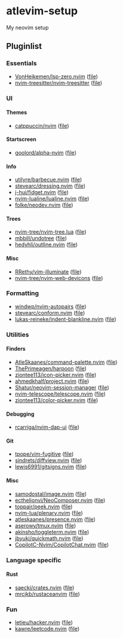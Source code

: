 # atlevim-setup

My neovim setup

## Pluginlist

### Essentials

- [VonHeikemen/lsp-zero.nvim](https://github.com/VonHeikemen/lsp-zero.nvim) ([file](lua/plugins/lspzero.lua))
- [nvim-treesitter/nvim-treesitter](https://github.com/nvim-treesitter/nvim-treesitter) ([file](lua/plugins/treesitter.lua))

### UI

#### Themes

- [catppuccin/nvim](https://github.com/catppuccin/nvim) ([file](lua/plugins/catppuccin.lua))

#### Startscreen

- [goolord/alpha-nvim](https://github.com/goolord/alpha-nvim) ([file](lua/plugins/alpha-nvim.lua))

#### Info

- [utilyre/barbecue.nvim](https://github.com/utilyre/barbecue.nvim) ([file](lua/plugins/barbecue.lua))
- [stevearc/dressing.nvim](https://github.com/stevearc/dressing.nvim) ([file](lua/plugins/dressing.lua))
- [j-hui/fidget.nvim](https://github.com/j-hui/fidget.nvim) ([file](lua/plugins/fidget.lua))
- [nvim-lualine/lualine.nvim](https://github.com/nvim-lualine/lualine.nvim) ([file](lua/plugins/lualine.lua))
- [folke/neodev.nvim](https://github.com/folke/neodev.nvim) ([file](lua/plugins/neodev.lua))

#### Trees

- [nvim-tree/nvim-tree.lua](https://github.com/nvim-tree/nvim-tree.lua) ([file](lua/plugins/nvim-tree.lua))
- [mbbill/undotree](https://github.com/mbbill/undotree) ([file](lua/plugins/undotree.lua))
- [hedyhli/outline.nvim](https://github.com/hedyhli/outline.nvim) ([file](lua/plugins/outline.lua))

#### Misc

- [RRethy/vim-illuminate](https://github.com/RRethy/vim-illuminate) ([file](lua/plugins/vim-illuminate.lua))
- [nvim-tree/nvim-web-devicons](https://github.com/nvim-tree/nvim-web-devicons) ([file](lua/plugins/nvim-web-devicons.lua))

### Formatting

- [windwp/nvim-autopairs](https://github.com/windwp/nvim-autopairs) ([file](lua/plugins/autopairs.lua))
- [stevearc/conform.nvim](https://github.com/stevearc/conform.nvim) ([file](lua/plugins/conform.lua))
- [lukas-reineke/indent-blankline.nvim](https://github.com/lukas-reineke/indent-blankline.nvim) ([file](lua/plugins/indent-blankline.lua))

### Utilities

#### Finders

- [AtleSkaanes/command-palette.nvim](https://github.com/AtleSkaanes/command-palette.nvim) ([file](lua/plugins/command-palette.lua))
- [ThePrimeagen/harpoon](https://github.com/ThePrimeagen/harpoon) ([file](lua/plugins/harpoon.lua))
- [ziontee113/icon-picker.nvim](https://github.com/ziontee113/icon-picker.nvim) ([file](lua/plugins/icon-picker.lua))
- [ahmedkhalf/project.nvim](https://github.com/ahmedkhalf/project.nvim) ([file](lua/plugins/project-nvim.lua))
- [Shatur/neovim-session-manager](https://github.com/Shatur/neovim-session-manager) ([file](lua/plugins/session-manager.lua))
- [nvim-telescope/telescope.nvim](https://github.com/nvim-telescope/telescope.nvim) ([file](lua/plugins/telescope.lua))
- [ziontee113/color-picker.nvim](https://github.com/ziontee113/color-picker.nvim) ([file](lua/plugins/color-picker.lua))

#### Debugging

- [rcarriga/nvim-dap-ui](https://github.com/rcarriga/nvim-dap-ui) ([file](lua/plugins/dap.lua))

#### Git

- [tpope/vim-fugitive](https://github.com/tpope/vim-fugitive) ([file](lua/plugins/vim-fugitive.lua))
- [sindrets/diffview.nvim](github.com/sindrets/diffview.nvim) ([file](lua/plugins/gitdiff.lua))
- [lewis6991/gitsigns.nvim](https://github.com/lewis6991/gitsigns.nvim) ([file](lua/plugins/gitsigns.lua))

#### Misc

- [samodostal/image.nvim](https://github.com/samodostal/image.nvim) ([file](lua/plugins/image.lua))
- [ecthelionvi/NeoComposer.nvim](https://github.com/ecthelionvi/NeoComposer.nvim) ([file](lua/plugins/neo-composer.lua))
- [toppair/peek.nvim](https://github.com/toppair/peek.nvim) ([file](lua/plugins/peek.lua))
- [nvim-lua/plenary.nvim](https://github.com/nvim-lua/plenary.nvim) ([file](lua/plugins/plenary.lua))
- [atleskaanes/presence.nvim](https://github.com/atleskaanes/presence.nvim) ([file](lua/plugins/presence.lua))
- [aserowy/tmux.nvim](https://github.com/aserowy/tmux.nvim) ([file](lua/plugins/tmux.lua))
- [akinsho/toggleterm.nvim](https://github.com/akinsho/toggleterm.nvim) ([file](lua/plugins/toggleterm.lua))
- [jbyuki/quickmath.nvim](https://github.com/jbyuki/quickmath.nvim) ([file](lua/plugins/quickmath.lua))
- [CopilotC-Nvim/CopilotChat.nvim](https://github.com/CopilotC-Nvim/CopilotChat.nvim) ([file](lua/plugins/copilot.lua))

### Language specific

#### Rust

- [saecki/crates.nvim](https://github.com/saecki/crates.nvim) ([file](lua/plugins/crates.lua))
- [mrcjkb/rustaceanvim](https://github.com/mrcjkb/rustaceanvim) ([file](lua/plugins/mrcjkb/rustaceanvim))

### Fun

- [letieu/hacker.nvim](https://github.com/letieu/hacker.nvim) ([file](lua/plugins/hacker.lua))
- [kawre/leetcode.nvim](https://github.com/kawre/leetcode.nvim) ([file](lua/plugins/leetcode.lua))

